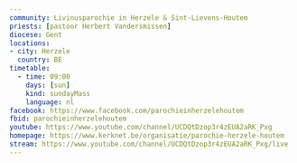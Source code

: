 ```yaml
---
community: Livinusparochie in Herzele & Sint-Lievens-Houtem
priests: [pastoor Herbert Vandersmissen]
diocese: Gent
locations:
- city: Herzele
  country: BE
timetable:
  - time: 09:00
    days: [sun]
    kind: sundayMass
    language: nl
facebook: https://www.facebook.com/parochieinherzelehoutem
fbid: parochieinherzelehoutem
youtube: https://www.youtube.com/channel/UCDQtDzop3r4zEUA2aRK_Pxg
homepage: https://www.kerknet.be/organisatie/parochie-herzele-houtem
stream: https://www.youtube.com/channel/UCDQtDzop3r4zEUA2aRK_Pxg/live
---
```

